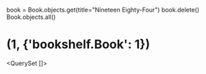 book = Book.objects.get(title="Nineteen Eighty-Four")
book.delete()
Book.objects.all()
# (1, {'bookshelf.Book': 1})
<QuerySet []>